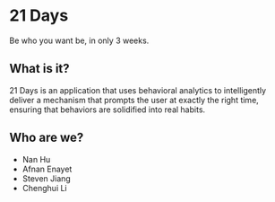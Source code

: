 # 21 Days

Be who you want be, in only 3 weeks.

## What is it?

21 Days is an application that uses behavioral analytics to intelligently deliver a mechanism that prompts the user at exactly the right time, ensuring that behaviors are solidified into real habits.

## Who are we?

- Nan Hu
- Afnan Enayet
- Steven Jiang
- Chenghui Li
